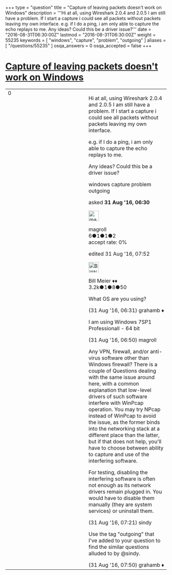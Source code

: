 +++
type = "question"
title = "Capture of leaving packets doesn&#x27;t work on Windows"
description = '''Hi at all, using Wireshark 2.0.4 and 2.0.5 I am still have a problem. If I start a capture i could see all packets without packets leaving my own interface. e.g. if I do a ping, i am only able to capture the echo replays to me. Any ideas? Could this be a driver issue?'''
date = "2016-08-31T06:30:00Z"
lastmod = "2016-08-31T06:30:00Z"
weight = 55235
keywords = [ "windows", "capture", "problem", "outgoing" ]
aliases = [ "/questions/55235" ]
osqa_answers = 0
osqa_accepted = false
+++

<div class="headNormal">

# [Capture of leaving packets doesn't work on Windows](/questions/55235/capture-of-leaving-packets-doesnt-work-on-windows)

</div>

<div id="main-body">

<div id="askform">

<table id="question-table" style="width:100%;"><colgroup><col style="width: 50%" /><col style="width: 50%" /></colgroup><tbody><tr class="odd"><td style="width: 30px; vertical-align: top"><div class="vote-buttons"><div id="post-55235-score" class="post-score" title="current number of votes">0</div><div id="favorite-count" class="favorite-count"></div></div></td><td><div id="item-right"><div class="question-body"><p>Hi at all, using Wireshark 2.0.4 and 2.0.5 I am still have a problem. If I start a capture i could see all packets without packets leaving my own interface.</p><p>e.g. if I do a ping, i am only able to capture the echo replays to me.</p><p>Any ideas? Could this be a driver issue?</p></div><div id="question-tags" class="tags-container tags">windows capture problem outgoing</div><div id="question-controls" class="post-controls"></div><div class="post-update-info-container"><div class="post-update-info post-update-info-user"><p>asked <strong>31 Aug '16, 06:30</strong></p><img src="https://secure.gravatar.com/avatar/192d47e303094398720ef0d9e0bc9292?s=32&amp;d=identicon&amp;r=g" class="gravatar" width="32" height="32" alt="magroll&#39;s gravatar image" /><p>magroll<br />
<span class="score" title="6 reputation points">6</span><span title="1 badges"><span class="badge1">●</span><span class="badgecount">1</span></span><span title="1 badges"><span class="silver">●</span><span class="badgecount">1</span></span><span title="2 badges"><span class="bronze">●</span><span class="badgecount">2</span></span><br />
<span class="accept_rate" title="Rate of the user&#39;s accepted answers">accept rate:</span> <span title="magroll has no accepted answers">0%</span></p></div><div class="post-update-info post-update-info-edited"><p>edited 31 Aug '16, 07:52</p><img src="https://secure.gravatar.com/avatar/bfb20acfe44690473b10c7963b5d4a18?s=32&amp;d=identicon&amp;r=g" class="gravatar" width="32" height="32" alt="Bill%20Meier&#39;s gravatar image" /><p>Bill Meier ♦♦<br />
<span class="score" title="3180 reputation points"><span>3.2k</span></span><span title="1 badges"><span class="badge1">●</span><span class="badgecount">1</span></span><span title="8 badges"><span class="silver">●</span><span class="badgecount">8</span></span><span title="50 badges"><span class="bronze">●</span><span class="badgecount">50</span></span></p></div></div><div id="comments-container-55235" class="comments-container"><span id="55236"></span><div id="comment-55236" class="comment"><div id="post-55236-score" class="comment-score"></div><div class="comment-text"><p>What OS are you using?</p></div><div id="comment-55236-info" class="comment-info"><span class="comment-age">(31 Aug '16, 06:31)</span> grahamb ♦</div></div><span id="55238"></span><div id="comment-55238" class="comment"><div id="post-55238-score" class="comment-score"></div><div class="comment-text"><p>I am using Windows 7SP1 Professionall - 64 bit</p></div><div id="comment-55238-info" class="comment-info"><span class="comment-age">(31 Aug '16, 06:50)</span> magroll</div></div><span id="55239"></span><div id="comment-55239" class="comment"><div id="post-55239-score" class="comment-score"></div><div class="comment-text"><p>Any VPN, firewall, and/or anti-virus software other than Windows firewall? There is a couple of Questions dealing with the same issue around here, with a common explanation that low-level drivers of such software interfere with WinPcap operation. You may try NPcap instead of WinPcap to avoid the issue, as the former binds into the networking stack at a different place than the latter, but if that does not help, you'll have to choose between ability to capture and use of the interfering software.</p><p>For testing, disabling the interfering software is often not enough as its network drivers remain plugged in. You would have to disable them manually (they are system services) or uninstall them.</p></div><div id="comment-55239-info" class="comment-info"><span class="comment-age">(31 Aug '16, 07:21)</span> sindy</div></div><span id="55241"></span><div id="comment-55241" class="comment"><div id="post-55241-score" class="comment-score"></div><div class="comment-text"><p>Use the tag "outgoing" that I've added to your question to find the similar questions alluded to by @sindy.</p></div><div id="comment-55241-info" class="comment-info"><span class="comment-age">(31 Aug '16, 07:50)</span> grahamb ♦</div></div></div><div id="comment-tools-55235" class="comment-tools"></div><div class="clear"></div><div id="comment-55235-form-container" class="comment-form-container"></div><div class="clear"></div></div></td></tr></tbody></table>

</div>

</div>

